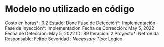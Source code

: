 # Modelo no utilizado en código

Costo en horas*: 0.2
Estado: Done
Fase de Detección*: Implementación
Fase de Inyección*: Implementacion
Fecha de Corrección: May 5, 2022
Fecha de Detección: May 5, 2022
ID: 89
Iteración: 2
Proyecto*: NefroVida
Responsable: Felipe
Severidad *: Necessary
Tipo*: Logico